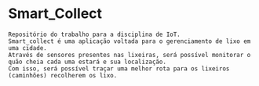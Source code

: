 # Smart_Collect

	Repositório do trabalho para a disciplina de IoT.
 	Smart_collect é uma aplicação voltada para o gerenciamento de lixo em uma cidade.
 	Através de sensores presentes nas lixeiras, será possível monitorar o quão cheia cada uma estará e sua localização.
 	Com isso, será possível traçar uma melhor rota para os lixeiros (caminhões) recolherem os lixo.
